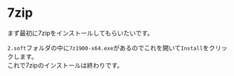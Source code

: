 # 7zip

まず最初に7zipをインストールしてもらいたいです。  

`2.soft`フォルダの中に`7z1900-x64.exe`があるのでこれを開いて`Install`をクリックします。  
これで7zipのインストールは終わりです。
